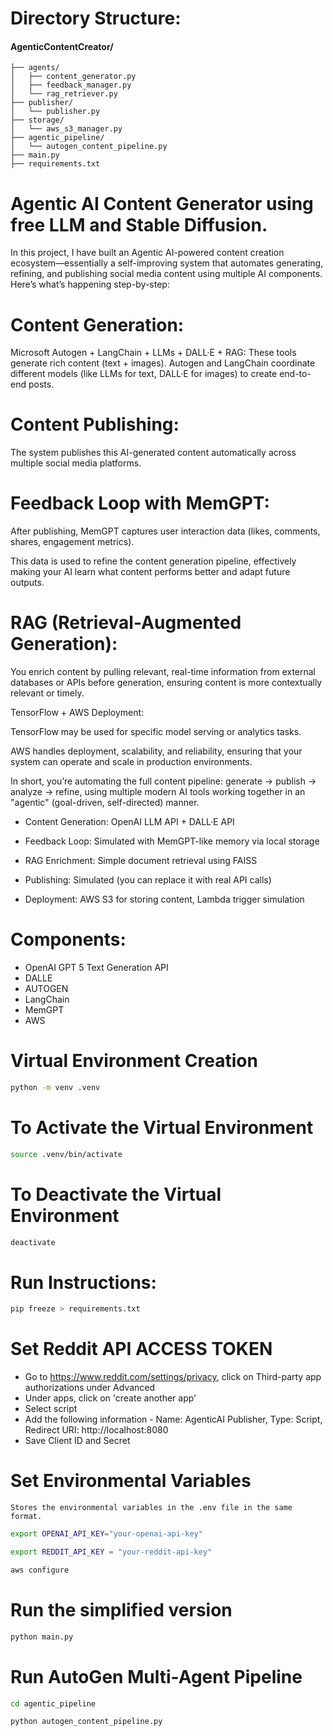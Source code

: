 # Directory Structure:

#### AgenticContentCreator/
```plaintext
├── agents/
│   ├── content_generator.py
│   ├── feedback_manager.py
│   └── rag_retriever.py
├── publisher/
│   └── publisher.py
├── storage/
│   └── aws_s3_manager.py
├── agentic_pipeline/
│   └── autogen_content_pipeline.py  
├── main.py
├── requirements.txt
```


# Agentic AI Content Generator using free LLM and Stable Diffusion.

In this project, I have built an Agentic AI-powered content creation ecosystem—essentially a self-improving system that automates generating, refining, and publishing social media content using multiple AI components. Here’s what’s happening step-by-step:

# Content Generation:

Microsoft Autogen + LangChain + LLMs + DALL·E + RAG:
These tools generate rich content (text + images). Autogen and LangChain coordinate different models (like LLMs for text, DALL·E for images) to create end-to-end posts.

# Content Publishing:

The system publishes this AI-generated content automatically across multiple social media platforms.

# Feedback Loop with MemGPT:

After publishing, MemGPT captures user interaction data (likes, comments, shares, engagement metrics).

This data is used to refine the content generation pipeline, effectively making your AI learn what content performs better and adapt future outputs.

# RAG (Retrieval-Augmented Generation):

You enrich content by pulling relevant, real-time information from external databases or APIs before generation, ensuring content is more contextually relevant or timely.

TensorFlow + AWS Deployment:

TensorFlow may be used for specific model serving or analytics tasks.

AWS handles deployment, scalability, and reliability, ensuring that your system can operate and scale in production environments.

In short, you’re automating the full content pipeline: generate → publish → analyze → refine, using multiple modern AI tools working together in an "agentic" (goal-driven, self-directed) manner.



- Content Generation: OpenAI LLM API + DALL·E API

- Feedback Loop: Simulated with MemGPT-like memory via local storage

- RAG Enrichment: Simple document retrieval using FAISS

- Publishing: Simulated (you can replace it with real API calls)

- Deployment: AWS S3 for storing content, Lambda trigger simulation



# Components:
- OpenAI GPT 5 Text Generation API
- DALLE 
- AUTOGEN
- LangChain
- MemGPT 
- AWS 


# Virtual Environment Creation
```bash
python -m venv .venv
```

# To Activate the Virtual Environment 
```bash
source .venv/bin/activate
```

# To Deactivate the Virtual Environment 
```bash
deactivate 
```

# Run Instructions:

```bash
pip freeze > requirements.txt
```

# Set Reddit API ACCESS TOKEN

- Go to https://www.reddit.com/settings/privacy, click on Third-party app authorizations under Advanced
- Under apps, click on 'create another app'
- Select script
- Add the following information - Name: AgenticAI Publisher, Type: Script, Redirect URI: http://localhost:8080
- Save Client ID and Secret


# Set Environmental Variables
```plaintext
Stores the environmental variables in the .env file in the same format.  
```


```bash
export OPENAI_API_KEY="your-openai-api-key"
```
```bash
export REDDIT_API_KEY = "your-reddit-api-key"
```

```bash
aws configure
```


# Run the simplified version

```bash 
python main.py
```

# Run AutoGen Multi-Agent Pipeline

```bash
cd agentic_pipeline
```
```bash
python autogen_content_pipeline.py
```
